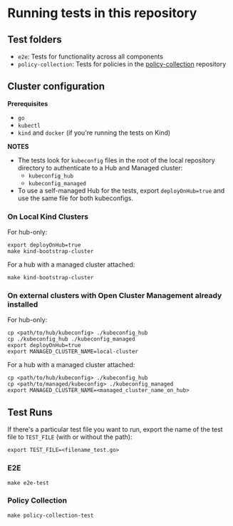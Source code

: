 # Running tests in this repository

## Test folders

 - `e2e`: Tests for functionality across all components
 - `policy-collection`: Tests for policies in the [policy-collection](https://github.com/open-cluster-management/policy-collection) repository

## Cluster configuration

**Prerequisites**
- `go`
- `kubectl`
- `kind` and `docker` (if you're running the tests on Kind)

**NOTES**
- The tests look for `kubeconfig` files in the root of the local repository directory to authenticate to a Hub and Managed cluster:
  - `kubeconfig_hub`
  - `kubeconfig_managed`
- To use a self-managed Hub for the tests, export `deployOnHub=true` and use the same file for both kubeconfigs.

### On Local Kind Clusters

For hub-only:
```shell
export deployOnHub=true
make kind-bootstrap-cluster
```

For a hub with a managed cluster attached:
```shell
make kind-bootstrap-cluster
```

### On external clusters with Open Cluster Management already installed

For hub-only:
```shell
cp <path/to/hub/kubeconfig> ./kubeconfig_hub
cp ./kubeconfig_hub ./kubeconfig_managed
export deployOnHub=true
export MANAGED_CLUSTER_NAME=local-cluster
```

For a hub with a managed cluster attached:
```shell
cp <path/to/hub/kubeconfig> ./kubeconfig_hub
cp <path/to/managed/kubeconfig> ./kubeconfig_managed
export MANAGED_CLUSTER_NAME=<managed_cluster_name_on_hub>
```

## Test Runs

If there's a particular test file you want to run, export the name of the test file to `TEST_FILE` (with or without the path):
```shell
export TEST_FILE=<filename_test.go>
```

### E2E

```shell
make e2e-test
```

### Policy Collection

```shell
make policy-collection-test
```
